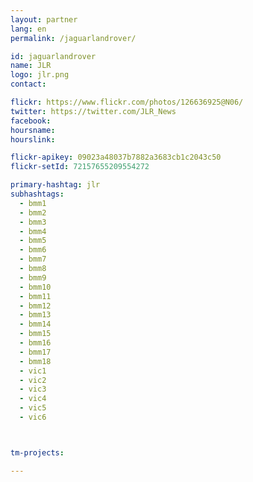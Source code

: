 ```yaml
---
layout: partner
lang: en
permalink: /jaguarlandrover/

id: jaguarlandrover
name: JLR
logo: jlr.png
contact:

flickr: https://www.flickr.com/photos/126636925@N06/
twitter: https://twitter.com/JLR_News
facebook:
hoursname:
hourslink:

flickr-apikey: 09023a48037b7882a3683cb1c2043c50
flickr-setId: 72157655209554272

primary-hashtag: jlr
subhashtags:
  - bmm1
  - bmm2
  - bmm3
  - bmm4
  - bmm5
  - bmm6
  - bmm7
  - bmm8
  - bmm9
  - bmm10
  - bmm11
  - bmm12
  - bmm13
  - bmm14
  - bmm15
  - bmm16
  - bmm17
  - bmm18
  - vic1
  - vic2
  - vic3
  - vic4
  - vic5
  - vic6



tm-projects:

---
```

